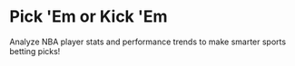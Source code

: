 # Pick 'Em or Kick 'Em
Analyze NBA player stats and performance trends to make smarter sports betting picks!
